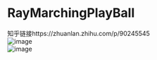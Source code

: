 # RayMarchingPlayBall
知乎链接https://zhuanlan.zhihu.com/p/90245545  
![image](https://pic3.zhimg.com/v2-88c36adb57018101da06d4a8ecc14192_b.webp)  
![image](https://pic3.zhimg.com/80/v2-9a4d57779ce878343b4e13590162e862_hd.jpg)
